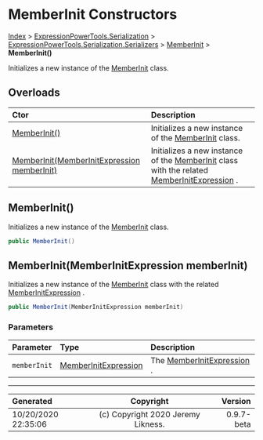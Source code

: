 ﻿# MemberInit Constructors

[Index](../index.md) > [ExpressionPowerTools.Serialization](ExpressionPowerTools.Serialization.a.md) > [ExpressionPowerTools.Serialization.Serializers](ExpressionPowerTools.Serialization.Serializers.n.md) > [MemberInit](ExpressionPowerTools.Serialization.Serializers.MemberInit.cs.md) > **MemberInit()**

Initializes a new instance of the [MemberInit](ExpressionPowerTools.Serialization.Serializers.MemberInit.cs.md) class.

## Overloads

| Ctor | Description |
| :-- | :-- |
| [MemberInit()](#memberinit) | Initializes a new instance of the [MemberInit](ExpressionPowerTools.Serialization.Serializers.MemberInit.cs.md) class. |
| [MemberInit(MemberInitExpression memberInit)](#memberinitmemberinitexpression-memberinit) | Initializes a new instance of the [MemberInit](ExpressionPowerTools.Serialization.Serializers.MemberInit.cs.md) class with            the related [MemberInitExpression](https://docs.microsoft.com/dotnet/api/system.linq.expressions.memberinitexpression) . |

## MemberInit()

Initializes a new instance of the [MemberInit](ExpressionPowerTools.Serialization.Serializers.MemberInit.cs.md) class.

```csharp
public MemberInit()
```



## MemberInit(MemberInitExpression memberInit)

Initializes a new instance of the [MemberInit](ExpressionPowerTools.Serialization.Serializers.MemberInit.cs.md) class with
            the related [MemberInitExpression](https://docs.microsoft.com/dotnet/api/system.linq.expressions.memberinitexpression) .

```csharp
public MemberInit(MemberInitExpression memberInit)
```

### Parameters

| Parameter | Type | Description |
| :-- | :-- | :-- |
| `memberInit` | [MemberInitExpression](https://docs.microsoft.com/dotnet/api/system.linq.expressions.memberinitexpression) | The [MemberInitExpression](https://docs.microsoft.com/dotnet/api/system.linq.expressions.memberinitexpression) . |



---

| Generated | Copyright | Version |
| :-- | :-: | --: |
| 10/20/2020 22:35:06 | (c) Copyright 2020 Jeremy Likness. | 0.9.7-beta |
